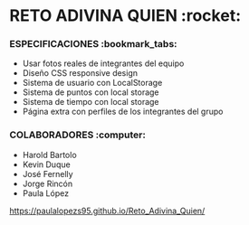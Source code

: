 <h1>RETO ADIVINA QUIEN :rocket: </h1>
<h3>ESPECIFICACIONES :bookmark_tabs:</h3>

<ul>
    <li>Usar fotos reales de integrantes del equipo</li>
    <li>Diseño CSS responsive design</li>
    <li>Sistema de usuario con LocalStorage</li>
    <li>Sistema de puntos con local storage</li>
    <li>Sistema de tiempo con local storage</li>
    <li>Página extra con perfiles de los integrantes del grupo</li>
</ul>

<h3>COLABORADORES :computer:</h3>
<ul>
    <li>Harold Bartolo</li>
    <li>Kevin Duque</li>
    <li>José Fernelly</li>
    <li>Jorge Rincón</li>
    <li>Paula López</li>
</ul>

https://paulalopezs95.github.io/Reto_Adivina_Quien/





